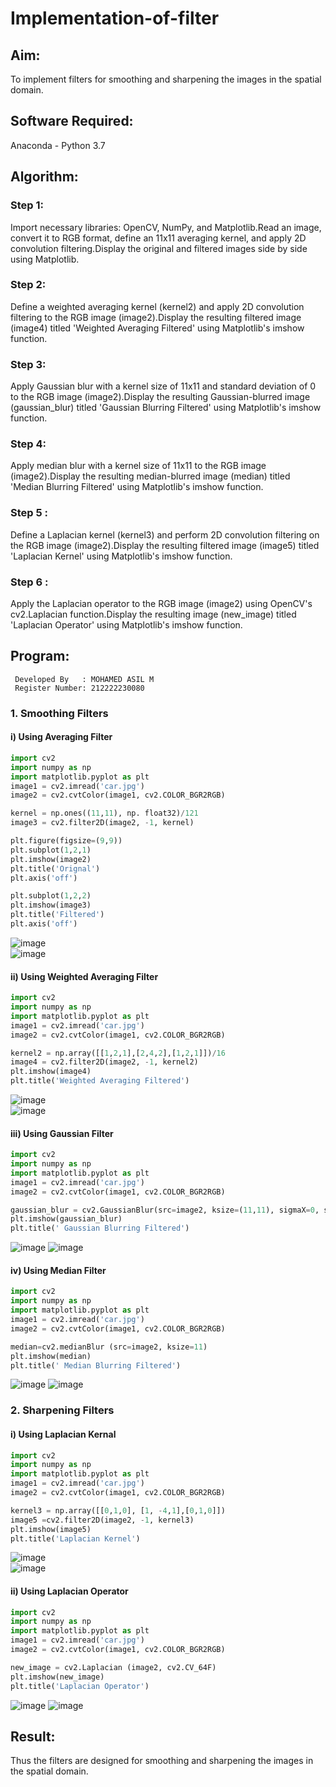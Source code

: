 # Implementation-of-filter
## Aim:
To implement filters for smoothing and sharpening the images in the spatial domain.

## Software Required:
Anaconda - Python 3.7

## Algorithm:
### Step 1:
Import necessary libraries: OpenCV, NumPy, and Matplotlib.Read an image, convert it to RGB format, define an 11x11 averaging kernel, and apply 2D convolution filtering.Display the original and filtered images side by side using Matplotlib.

### Step 2:
Define a weighted averaging kernel (kernel2) and apply 2D convolution filtering to the RGB image (image2).Display the resulting filtered image (image4) titled 'Weighted Averaging Filtered' using Matplotlib's imshow function.

### Step 3:

Apply Gaussian blur with a kernel size of 11x11 and standard deviation of 0 to the RGB image (image2).Display the resulting Gaussian-blurred image (gaussian_blur) titled 'Gaussian Blurring Filtered' using Matplotlib's imshow function.
### Step 4:
Apply median blur with a kernel size of 11x11 to the RGB image (image2).Display the resulting median-blurred image (median) titled 'Median Blurring Filtered' using Matplotlib's imshow function.

### Step 5 :
Define a Laplacian kernel (kernel3) and perform 2D convolution filtering on the RGB image (image2).Display the resulting filtered image (image5) titled 'Laplacian Kernel' using Matplotlib's imshow function.
### Step 6 :
Apply the Laplacian operator to the RGB image (image2) using OpenCV's cv2.Laplacian function.Display the resulting image (new_image) titled 'Laplacian Operator' using Matplotlib's imshow function.

## Program:
```
 Developed By   : MOHAMED ASIL M
 Register Number: 212222230080
```

### 1. Smoothing Filters

#### i) Using Averaging Filter
```python
import cv2
import numpy as np
import matplotlib.pyplot as plt
image1 = cv2.imread('car.jpg')
image2 = cv2.cvtColor(image1, cv2.COLOR_BGR2RGB)

kernel = np.ones((11,11), np. float32)/121
image3 = cv2.filter2D(image2, -1, kernel)

plt.figure(figsize=(9,9))
plt.subplot(1,2,1)
plt.imshow(image2)
plt.title('Orignal')
plt.axis('off')

plt.subplot(1,2,2)
plt.imshow(image3)
plt.title('Filtered')
plt.axis('off')
```
![image](https://github.com/Yogeshvar005/Implementation-of-filter/assets/113497367/4d842966-789b-4994-ada8-dafd18edc8da)          
![image](https://github.com/Yogeshvar005/Implementation-of-filter/assets/113497367/8b3c6bb4-afbe-4ad6-99ff-67f4280e9326)


#### ii) Using Weighted Averaging Filter
```python
import cv2
import numpy as np
import matplotlib.pyplot as plt
image1 = cv2.imread('car.jpg')
image2 = cv2.cvtColor(image1, cv2.COLOR_BGR2RGB)

kernel2 = np.array([[1,2,1],[2,4,2],[1,2,1]])/16
image4 = cv2.filter2D(image2, -1, kernel2)
plt.imshow(image4)
plt.title('Weighted Averaging Filtered')
```
![image](https://github.com/Yogeshvar005/Implementation-of-filter/assets/113497367/755b56f5-3410-4f31-ba19-0f3bedf5380c)        
![image](https://github.com/Yogeshvar005/Implementation-of-filter/assets/113497367/8181e4da-1d5a-4ec6-9964-0cc3c0d7aaa6)


#### iii) Using Gaussian Filter
```python
import cv2
import numpy as np
import matplotlib.pyplot as plt
image1 = cv2.imread('car.jpg')
image2 = cv2.cvtColor(image1, cv2.COLOR_BGR2RGB)

gaussian_blur = cv2.GaussianBlur(src=image2, ksize=(11,11), sigmaX=0, sigmaY=0)
plt.imshow(gaussian_blur)
plt.title(' Gaussian Blurring Filtered')
```
![image](https://github.com/Yogeshvar005/Implementation-of-filter/assets/113497367/ce7b44d3-1d65-486f-9e74-cd0f639045e7)
![image](https://github.com/Yogeshvar005/Implementation-of-filter/assets/113497367/d59e8aff-e86c-4004-a898-6f1034a32efc)


#### iv) Using Median Filter
```python
import cv2
import numpy as np
import matplotlib.pyplot as plt
image1 = cv2.imread('car.jpg')
image2 = cv2.cvtColor(image1, cv2.COLOR_BGR2RGB)

median=cv2.medianBlur (src=image2, ksize=11)
plt.imshow(median)
plt.title(' Median Blurring Filtered')
```
![image](https://github.com/Yogeshvar005/Implementation-of-filter/assets/113497367/cb44a53d-8693-4877-926c-8bcf7f445b98)
![image](https://github.com/Yogeshvar005/Implementation-of-filter/assets/113497367/7394429e-39ba-4339-94bd-1990f7660ba0)


### 2. Sharpening Filters
#### i) Using Laplacian Kernal
```python
import cv2
import numpy as np
import matplotlib.pyplot as plt
image1 = cv2.imread('car.jpg')
image2 = cv2.cvtColor(image1, cv2.COLOR_BGR2RGB)

kernel3 = np.array([[0,1,0], [1, -4,1],[0,1,0]])
image5 =cv2.filter2D(image2, -1, kernel3)
plt.imshow(image5)
plt.title('Laplacian Kernel')
```
![image](https://github.com/Yogeshvar005/Implementation-of-filter/assets/113497367/f2ea1d8d-465e-4ad5-ac5e-966304130ec0)          
![image](https://github.com/Yogeshvar005/Implementation-of-filter/assets/113497367/3598403a-d910-4b80-bca5-a02ed32f0c57)

#### ii) Using Laplacian Operator
```python
import cv2
import numpy as np
import matplotlib.pyplot as plt
image1 = cv2.imread('car.jpg')
image2 = cv2.cvtColor(image1, cv2.COLOR_BGR2RGB)

new_image = cv2.Laplacian (image2, cv2.CV_64F)
plt.imshow(new_image)
plt.title('Laplacian Operator')
```
![image](https://github.com/Yogeshvar005/Implementation-of-filter/assets/113497367/95124a5e-fc10-457e-9515-1e63ef41e257)
![image](https://github.com/Yogeshvar005/Implementation-of-filter/assets/113497367/3bceb455-c191-4566-b01c-9f185f31ef94)

## Result:
Thus the filters are designed for smoothing and sharpening the images in the spatial domain.
